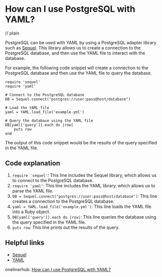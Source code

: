 # How can I use PostgreSQL with YAML?
// plain

PostgreSQL can be used with YAML by using a PostgreSQL adapter library such as [Sequel](https://github.com/jeremyevans/sequel). This library allows us to create a connection to the PostgreSQL database, and then use the YAML file to interact with the database.

For example, the following code snippet will create a connection to the PostgreSQL database and then use the YAML file to query the database.

```
require 'sequel'
require 'yaml'

# Connect to the PostgreSQL database
DB = Sequel.connect("postgres://user:pass@host/database")

# Load the YAML file
yaml = YAML.load_file('example.yml')

# Query the database using the YAML file
DB[yaml['query']].each do |row|
    puts row
end
```

The output of this code snippet would be the results of the query specified in the YAML file.

## Code explanation


1. `require 'sequel'`: This line includes the Sequel library, which allows us to connect to the PostgreSQL database.
2. `require 'yaml'`: This line includes the YAML library, which allows us to parse the YAML file.
3. `DB = Sequel.connect("postgres://user:pass@host/database")`: This line creates a connection to the PostgreSQL database.
4. `yaml = YAML.load_file('example.yml')`: This line loads the YAML file into a Ruby object.
5. `DB[yaml['query']].each do |row|`: This line queries the database using the query specified in the YAML file.
6. `puts row`: This line prints out the results of the query.

## Helpful links

- [Sequel](https://github.com/jeremyevans/sequel)
- [YAML](https://yaml.org/)

onelinerhub: [How can I use PostgreSQL with YAML?](https://onelinerhub.com/postgresql/how-can-i-use-postgresql-with-yaml)